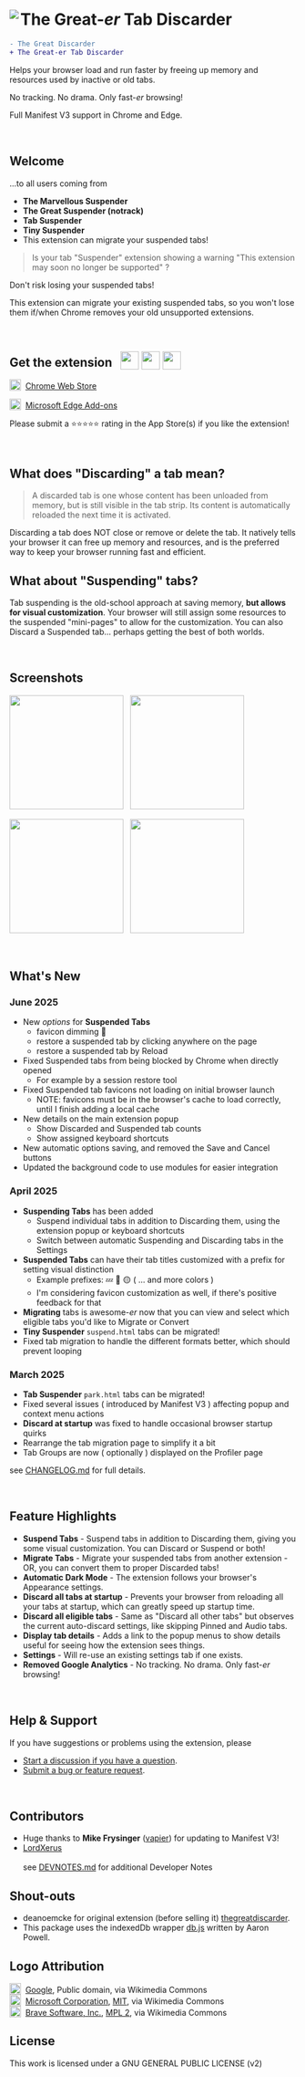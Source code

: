 # <img src="./src/img/icon48.png" align="left" /> The Great-*er* Tab Discarder
```diff
- The Great Discarder
+ The Great-er Tab Discarder
```

Helps your browser load and run faster by freeing up memory and resources used by inactive or old tabs.

No tracking.  No drama.  Only fast-*er* browsing!

Full Manifest V3 support in Chrome and Edge.

<br>

## Welcome
...to all users coming from
- **The Marvellous Suspender**
- **The Great Suspender (notrack)**
- **Tab Suspender**
- **Tiny Suspender**
- This extension can migrate your suspended tabs!

> Is your tab "Suspender" extension showing a warning "This extension may soon no longer be supported" ?<br>

Don't risk losing your suspended tabs!

This extension can migrate your existing suspended tabs,
so you won't lose them if/when Chrome removes your old unsupported extensions.

<br>

## Get the extension   <img src="./src/img/chrome.svg" height="32" valign="text-bottom" /> <img src="./src/img/edge.svg" height="32" valign="text-bottom" /> <img src="./src/img/brave.svg" height="32" valign="text-bottom" />


<img src="./src/img/chrome.svg" height="20" valign="text-bottom" />&nbsp;
[Chrome Web Store](https://chromewebstore.google.com/detail/the-great-er-tab-discarder/plpkmjcnhhnpkblimgenmdhghfgghdpp)

<img src="./src/img/edge.svg" height="20" valign="text-bottom" />&nbsp;
[Microsoft Edge Add-ons](https://microsoftedge.microsoft.com/addons/detail/the-greater-tab-discarder/lieejiddoadedggjdkgeellgeeibbnai)

Please submit a ⭐⭐⭐⭐⭐ rating in the App Store(s) if you like the extension!

<br>

## What does "Discarding" a tab mean?
> A discarded tab is one whose content has been unloaded from memory, but is still visible in the tab strip.
> Its content is automatically reloaded the next time it is activated.

Discarding a tab does NOT close or remove or delete the tab.
It natively tells your browser it can free up memory and resources, and is the preferred way to keep your browser running fast and efficient.

## What about "Suspending" tabs?
Tab suspending is the old-school approach at saving memory, **but allows for visual customization**.
Your browser will still assign some resources to the suspended "mini-pages" to allow for the customization.
You can also Discard a Suspended tab...  perhaps getting the best of both worlds.

<br>

## Screenshots
<img src="./screenshots/Popup Light.png" height="200" /> &nbsp;
<img src="./screenshots/Options Light.png" height="200" /> &nbsp;

<img src="./screenshots/Popup Dark.png" height="200" /> &nbsp;
<img src="./screenshots/Options Dark.png" height="200" /> &nbsp;

<br>

## What's New

### June 2025
- New *options* for **Suspended Tabs**
  - favicon dimming 🎉
  - restore a suspended tab by clicking anywhere on the page
  - restore a suspended tab by Reload
- Fixed Suspended tabs from being blocked by Chrome when directly opened
  - For example by a session restore tool
- Fixed Suspended tab favicons not loading on initial browser launch
  - NOTE: favicons must be in the browser's cache to load correctly, until I finish adding a local cache
- New details on the main extension popup
  - Show Discarded and Suspended tab counts
  - Show assigned keyboard shortcuts
- New automatic options saving, and removed the Save and Cancel buttons
- Updated the background code to use modules for easier integration

### April 2025
- **Suspending Tabs** has been added
  - Suspend individual tabs in addition to Discarding them, using the extension popup or keyboard shortcuts
  - Switch between automatic Suspending and Discarding tabs in the Settings
- **Suspended Tabs** can have their tab titles customized with a prefix for setting visual distinction
  - Example prefixes: 💤 🔴 🟡 ( ... and more colors )
  - I'm considering favicon customization as well, if there's positive feedback for that
- **Migrating** tabs is awesome-*er* now that you can view and select which eligible tabs you'd like to Migrate or Convert
- **Tiny Suspender** `suspend.html` tabs can be migrated!
- Fixed tab migration to handle the different formats better, which should prevent looping

### March 2025
- **Tab Suspender** `park.html` tabs can be migrated!
- Fixed several issues ( introduced by Manifest V3 ) affecting popup and context menu actions
- **Discard at startup** was fixed to handle occasional browser startup quirks
- Rearrange the tab migration page to simplify it a bit
- Tab Groups are now ( optionally ) displayed on the Profiler page

see [CHANGELOG.md](./CHANGELOG.md) for full details.

<br>

## Feature Highlights
- **Suspend Tabs** - Suspend tabs in addition to Discarding them, giving you some visual customization.  You can Discard or Suspend or both!
- **Migrate Tabs** - Migrate your suspended tabs from another extension - OR, you can convert them to proper Discarded tabs!
- **Automatic Dark Mode** - The extension follows your browser's Appearance settings.
- **Discard all tabs at startup** - Prevents your browser from reloading all your tabs at startup, which can greatly speed up startup time.
- **Discard all eligible tabs** - Same as "Discard all other tabs" but observes the current auto-discard settings, like skipping Pinned and Audio tabs.
- **Display tab details** - Adds a link to the popup menus to show details useful for seeing how the extension sees things.
- **Settings** - Will re-use an existing settings tab if one exists.
- **Removed Google Analytics** - No tracking. No drama. Only fast-*er* browsing!

<br>

## Help & Support

If you have suggestions or problems using the extension, please
- [Start a discussion if you have a question](https://github.com/rkodey/the-great-er-discarder-er/discussions).
- [Submit a bug or feature request](https://github.com/rkodey/the-great-er-discarder-er/issues).

<br>

## Contributors
- Huge thanks to **Mike Frysinger** ([vapier](https://github.com/vapier)) for updating to Manifest V3!
- [LordXerus](https://github.com/LordXerus)
  <br><br>see [DEVNOTES.md](./DEVNOTES.md) for additional Developer Notes

## Shout-outs
- deanoemcke for original extension (before selling it) [thegreatdiscarder](https://github.com/deanoemcke/).
- This package uses the indexedDb wrapper [db.js](https://github.com/aaronpowell/db.js) written by Aaron Powell.

## Logo Attribution

<img src="./src/img/chrome.svg" height="20" valign="text-bottom" />&nbsp;
<a href="https://commons.wikimedia.org/wiki/File:Google_Chrome_icon_(February_2022).svg">Google</a>, Public domain, via Wikimedia Commons<br>
<img src="./src/img/edge.svg" height="20" valign="text-bottom" />&nbsp;
<a href="https://commons.wikimedia.org/wiki/File:Microsoft_Edge_logo_(2019).svg">Microsoft Corporation</a>, <a href="http://opensource.org/licenses/mit-license.php">MIT</a>, via Wikimedia Commons<br>
<img src="./src/img/brave.svg" height="20" valign="text-bottom" />&nbsp;
<a href="https://commons.wikimedia.org/wiki/File:Brave_lion_icon.svg">Brave Software, Inc.</a>, <a href="https://www.mozilla.org/en-US/MPL/2.0/">MPL 2</a>, via Wikimedia Commons<br>

## License

This work is licensed under a GNU GENERAL PUBLIC LICENSE (v2)
